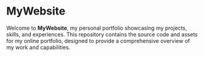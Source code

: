 # MyWebsite

Welcome to **MyWebsite**, my personal portfolio showcasing my projects, skills, and experiences. This repository contains the source code and assets for my online portfolio, designed to provide a comprehensive overview of my work and capabilities.
